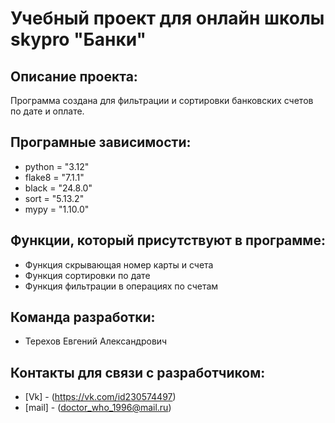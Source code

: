 # Учебный проект для онлайн школы skypro "Банки"
## Описание проекта:
Программа создана для фильтрации и сортировки банковских счетов по дате и оплате.


## Програмные зависимости:
+ python = "3.12"
+ flake8 = "7.1.1"
+ black = "24.8.0"
+ sort = "5.13.2"
+ mypy = "1.10.0"


## Функции, который присутствуют в программе:
+ Функция скрывающая номер карты и счета
+ Функция сортировки по дате
+ Функция фильтрации в операциях по счетам

## Команда разработки:
+ Терехов Евгений Александрович

## Контакты для связи с разработчиком:
+ [Vk] - (https://vk.com/id230574497)
+ [mail] - (doctor_who_1996@mail.ru)

